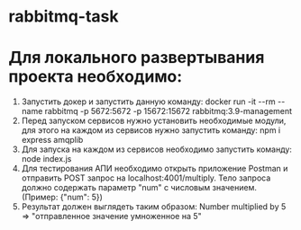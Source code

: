# rabbitmq-task

# Для локального развертывания проекта необходимо:
1. Запустить докер и запустить данную команду: docker run -it --rm --name rabbitmq -p 5672:5672 -p 15672:15672 rabbitmq:3.9-management
2. Перед запуском сервисов нужно установить необходимые модули, для этого на каждом из сервисов нужно запустить команду: npm i express amqplib
3. Для запуска на каждом из сервисов необходимо запустить команду: node index.js
4. Для тестирования АПИ необходимо открыть приложение Postman и отправить POST запрос на localhost:4001/multiply. Тело запроса должно содержать параметр "num" с числовым значением. (Пример: {"num": 5})
5. Результат должен выглядеть таким образом: Number multiplied by 5 => "отправленное значение умноженное на 5"
